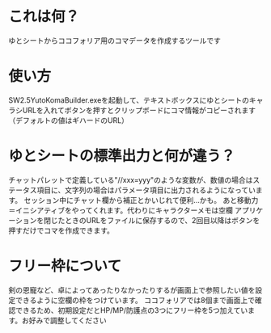 # これは何？
ゆとシートからココフォリア用のコマデータを作成するツールです

#  使い方
SW2.5YutoKomaBuilder.exeを起動して、テキストボックスにゆとシートのキャラシURLを入れてボタンを押すとクリップボードにコマ情報がコピーされます（デフォルトの値はギハードのURL）

#  ゆとシートの標準出力と何が違う？
チャットパレットで定義している"//xxx=yyy"のような変数が、数値の場合はステータス項目に、文字列の場合はパラメータ項目に出力されるようになっています。
セッション中にチャット欄から補正とかいじれて便利…かも。
あと移動力＝イニシアティブをやってくれます。代わりにキャラクターメモは空欄
アプリケーションを閉じたときのURLをファイルに保存するので、2回目以降はボタンを押すだけでコマを作成できます。

#  フリー枠について
剣の恩寵など、卓によってあったりなかったりするが画面上で参照したい値を設定できるように空欄の枠をつけています。
ココフォリアでは8個まで画面上で確認できるため、初期設定だとHP/MP/防護点の3つにフリー枠を5つ加えています。お好みで調整してください
